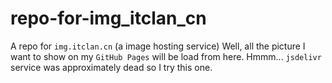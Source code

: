 # repo-for-img_itclan_cn
A repo for `img.itclan.cn` (a image hosting service)
Well, all the picture I want to show on my `GitHub Pages` will be load from here.
Hmmm... `jsdelivr` service was approximately dead so I try this one.
